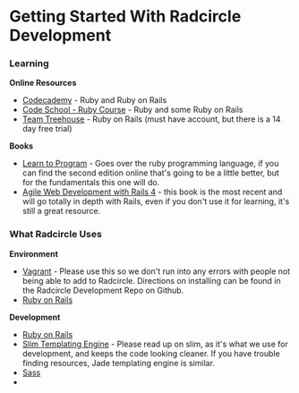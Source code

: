 # Getting Started With Radcircle Development


### Learning

**Online Resources**

* [Codecademy](http://www.codecademy.com) - Ruby and Ruby on Rails
* [Code School - Ruby Course](https://www.codeschool.com/paths/ruby) - Ruby and some Ruby on Rails
* [Team Treehouse](http://www.teamtreehouse.com) - Ruby on Rails (must have account, but there is a 14 day free trial)

**Books**

* [Learn to Program](http://users.edpnet.be/shinobi/Ruby/Learn%20to%20Program%20%28Pragmatic%20Programmers%29_0976694042.pdf) - Goes over the ruby programming language, if you can find the second edition online that's going to be a little better, but for the fundamentals this one will do.
* [Agile Web Development with Rails 4](http://www.amazon.com/Agile-Development-Rails-Facets-Ruby/dp/1937785564/) - this book is the most recent and will go totally in depth with Rails, even if you don't use it for learning, it's still a great resource.

### What Radcircle Uses

**Environment**

* [Vagrant](https://www.vagrantup.com/) - Please use this so we don't run into any errors with people not being able to add to Radcircle. Directions on installing can be found in the Radcircle Development Repo on Github.
* [Ruby on Rails](http://rubyonrails.org/)

**Development**

* [Ruby on Rails](http://rubyonrails.org/)
* [Slim Templating Engine](http://slim-lang.com/) - Please read up on slim, as it's what we use for development, and keeps the code looking cleaner. If you have trouble finding resources, Jade templating engine is similar.
* [Sass](http://sass-lang.com/)
* 